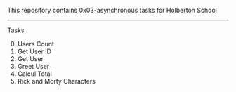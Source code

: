 This repository contains 0x03-asynchronous tasks for Holberton School

<hr />

Tasks

0. Users Count
1. Get User ID
2. Get User
3. Greet User
4. Calcul Total
5. Rick and Morty Characters
